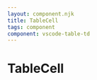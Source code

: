 ```yaml
---
layout: component.njk
title: TableCell
tags: component
component: vscode-table-td
---
```


# TableCell
